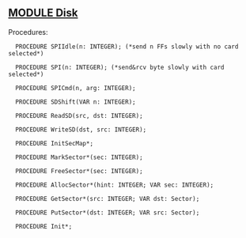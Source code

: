 
## [MODULE Disk](https://github.com/io-core/Kernel/blob/main/Disk.Mod)

Procedures:

```
  PROCEDURE SPIIdle(n: INTEGER); (*send n FFs slowly with no card selected*)
```
```
  PROCEDURE SPI(n: INTEGER); (*send&rcv byte slowly with card selected*)
```
```
  PROCEDURE SPICmd(n, arg: INTEGER);
```
```
  PROCEDURE SDShift(VAR n: INTEGER);
```
```
  PROCEDURE ReadSD(src, dst: INTEGER);
```
```
  PROCEDURE WriteSD(dst, src: INTEGER);
```
```
  PROCEDURE InitSecMap*;
```
```
  PROCEDURE MarkSector*(sec: INTEGER);
```
```
  PROCEDURE FreeSector*(sec: INTEGER);
```
```
  PROCEDURE AllocSector*(hint: INTEGER; VAR sec: INTEGER);
```
```
  PROCEDURE GetSector*(src: INTEGER; VAR dst: Sector);
```
```
  PROCEDURE PutSector*(dst: INTEGER; VAR src: Sector);
```
```
  PROCEDURE Init*;
```
